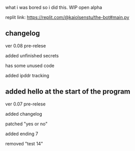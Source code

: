 what
i was bored so i did this. WIP open alpha

replit link: https://replit.com/@kaiolsenstu/the-bot#main.py

changelog
-
ver 0.08 pre-relese

added unfinished secrets

has some unused code

added ipddr tracking

added hello at the start of the program
-
ver 0.07 pre-relese

added changelog

patched "yes or no"

added ending 7

removed "test 14"

